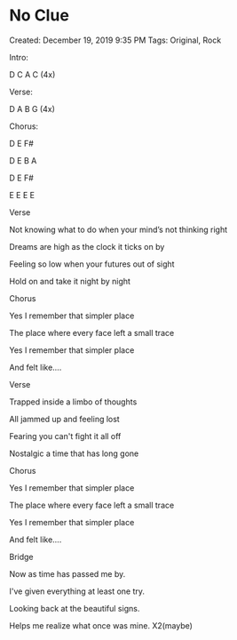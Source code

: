 # No Clue

Created: December 19, 2019 9:35 PM
Tags: Original, Rock

Intro:

D C A C (4x)

Verse:

D A B G (4x)

Chorus:

D E F#

D E B A

D E F#

E E E E

Verse

Not knowing what to do when your mind’s not thinking right

Dreams are high as the clock it ticks on by

Feeling so low when your futures out of sight

Hold on and take it night by night

Chorus

Yes I remember that simpler place

The place where every face left a small trace

Yes I remember that simpler place

And felt like….

Verse

Trapped inside a limbo of thoughts

All jammed up and feeling lost

Fearing you can't fight it all off

Nostalgic a time that has long gone

Chorus

Yes I remember that simpler place

The place where every face left a small trace

Yes I remember that simpler place

And felt like….

Bridge

Now as time has passed me by.

I've given everything at least one try.

Looking back at the beautiful signs.

Helps me realize what once was mine. X2(maybe)